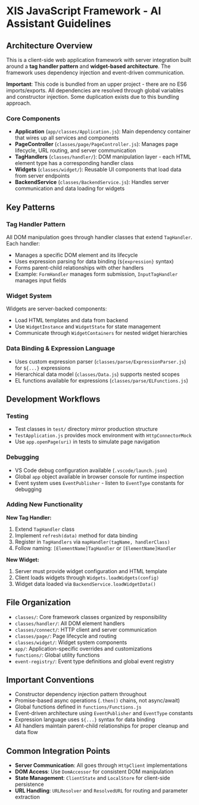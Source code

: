 # XIS JavaScript Framework - AI Assistant Guidelines

## Architecture Overview

This is a client-side web application framework with server integration built around a **tag handler pattern** and **widget-based architecture**. The framework uses dependency injection and event-driven communication.

**Important**: This code is bundled from an upper project - there are no ES6 imports/exports. All dependencies are resolved through global variables and constructor injection. Some duplication exists due to this bundling approach.

### Core Components

- **Application** (`app/classes/Application.js`): Main dependency container that wires up all services and components
- **PageController** (`classes/page/PageController.js`): Manages page lifecycle, URL routing, and server communication
- **TagHandlers** (`classes/handler/`): DOM manipulation layer - each HTML element type has a corresponding handler class
- **Widgets** (`classes/widget/`): Reusable UI components that load data from server endpoints
- **BackendService** (`classes/BackendService.js`): Handles server communication and data loading for widgets

## Key Patterns

### Tag Handler Pattern
All DOM manipulation goes through handler classes that extend `TagHandler`. Each handler:
- Manages a specific DOM element and its lifecycle
- Uses expression parsing for data binding (`${expression}` syntax)
- Forms parent-child relationships with other handlers
- Example: `FormHandler` manages form submission, `InputTagHandler` manages input fields

### Widget System
Widgets are server-backed components:
- Load HTML templates and data from backend
- Use `WidgetInstance` and `WidgetState` for state management
- Communicate through `WidgetContainers` for nested widget hierarchies

### Data Binding & Expression Language
- Uses custom expression parser (`classes/parse/ExpressionParser.js`) for `${...}` expressions
- Hierarchical data model (`classes/Data.js`) supports nested scopes
- EL functions available for expressions (`classes/parse/ELFunctions.js`)

## Development Workflows

### Testing
- Test classes in `test/` directory mirror production structure
- `TestApplication.js` provides mock environment with `HttpConnectorMock`
- Use `app.openPage(uri)` in tests to simulate page navigation

### Debugging
- VS Code debug configuration available (`.vscode/launch.json`)
- Global `app` object available in browser console for runtime inspection
- Event system uses `EventPublisher` - listen to `EventType` constants for debugging

### Adding New Functionality

**New Tag Handler:**
1. Extend `TagHandler` class
2. Implement `refresh(data)` method for data binding
3. Register in `TagHandlers` via `mapHandler(tagName, handlerClass)`
4. Follow naming: `[ElementName]TagHandler` or `[ElementName]Handler`

**New Widget:**
1. Server must provide widget configuration and HTML template
2. Client loads widgets through `Widgets.loadWidgets(config)`
3. Widget data loaded via `BackendService.loadWidgetData()`

## File Organization

- `classes/`: Core framework classes organized by responsibility
- `classes/handler/`: All DOM element handlers
- `classes/connect/`: HTTP client and server communication
- `classes/page/`: Page lifecycle and routing
- `classes/widget/`: Widget system components
- `app/`: Application-specific overrides and customizations
- `functions/`: Global utility functions
- `event-registry/`: Event type definitions and global event registry

## Important Conventions

- Constructor dependency injection pattern throughout
- Promise-based async operations (`.then()` chains, not async/await)
- Global functions defined in `functions/Functions.js`
- Event-driven architecture using `EventPublisher` and `EventType` constants
- Expression language uses `${...}` syntax for data binding
- All handlers maintain parent-child relationships for proper cleanup and data flow

## Common Integration Points

- **Server Communication**: All goes through `HttpClient` implementations
- **DOM Access**: Use `DomAccessor` for consistent DOM manipulation
- **State Management**: `ClientState` and `LocalStore` for client-side persistence
- **URL Handling**: `URLResolver` and `ResolvedURL` for routing and parameter extraction